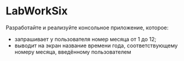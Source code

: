 # LabWorkSix
Разработайте и реализуйте консольное приложение, которое:
- запрашивает у пользователя номер месяца от 1 до 12;
- выводит на экран название времени года, соответствующему номеру месяца, введённому пользователем
